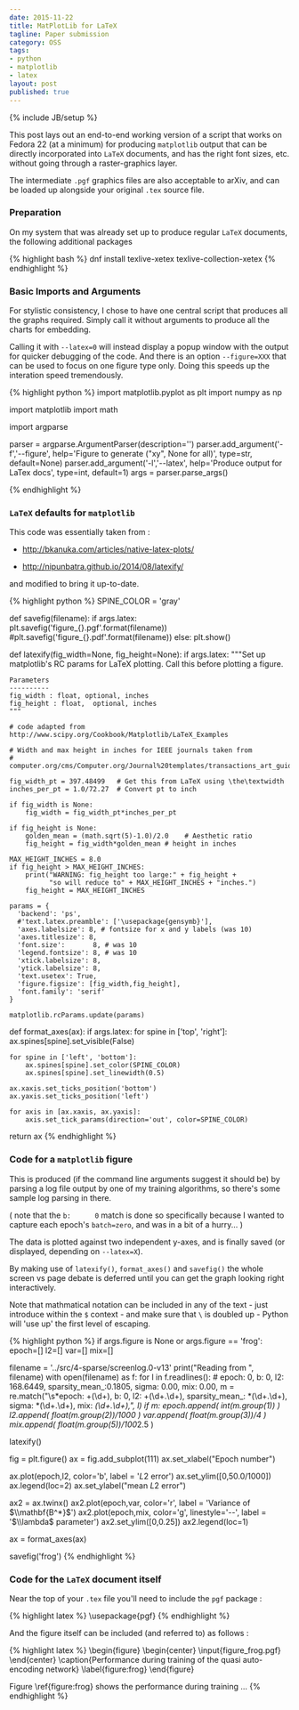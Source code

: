 ```yaml
---
date: 2015-11-22
title: MatPlotLib for LaTeX
tagline: Paper submission
category: OSS
tags:
- python
- matplotlib
- latex
layout: post
published: true
---
```

{% include JB/setup %}

This post lays out an end-to-end working version of a script that works on Fedora 22 (at a minimum)
for producing ```matplotlib``` output that can be directly incorporated into ```LaTeX``` documents,
and has the right font sizes, etc. without going through a raster-graphics layer.

The intermediate ```.pgf``` graphics files are also acceptable to arXiv, 
and can be loaded up alongside your original ```.tex``` source file.


### Preparation

On my system that was already set up to produce regular ```LaTeX``` documents, 
the following additional packages 

{% highlight bash %}
dnf install texlive-xetex texlive-collection-xetex
{% endhighlight %}


### Basic Imports and Arguments

For stylistic consistency, I chose to have one central script that produces all the 
graphs required.  Simply call it without arguments to produce all the charts for 
embedding.  

Calling it with ```--latex=0``` will instead display a popup window with the output 
for quicker debugging of the code.  And there is an option ```--figure=XXX``` that 
can be used to focus on one figure type only.  Doing this speeds up the interation 
speed tremendously.

{% highlight python %}
import matplotlib.pyplot as plt
import numpy as np

import matplotlib
import math

import argparse

parser = argparse.ArgumentParser(description='')
parser.add_argument('-f','--figure', help='Figure to generate ("xy", None for all)', type=str, default=None)
parser.add_argument('-l','--latex', help='Produce output for LaTex docs', type=int, default=1)
args = parser.parse_args()

{% endhighlight %}


### ```LaTeX``` defaults for ```matplotlib```

This code was essentially taken from :

*  http://bkanuka.com/articles/native-latex-plots/

*  http://nipunbatra.github.io/2014/08/latexify/

and modified to bring it up-to-date.

{% highlight python %}
SPINE_COLOR = 'gray'

def savefig(filename):
  if args.latex:
    plt.savefig('figure_{}.pgf'.format(filename))
    #plt.savefig('figure_{}.pdf'.format(filename))
  else:
    plt.show()


def latexify(fig_width=None, fig_height=None):
  if args.latex:
    """Set up matplotlib's RC params for LaTeX plotting.
    Call this before plotting a figure.

    Parameters
    ----------
    fig_width : float, optional, inches
    fig_height : float,  optional, inches
    """

    # code adapted from http://www.scipy.org/Cookbook/Matplotlib/LaTeX_Examples

    # Width and max height in inches for IEEE journals taken from
    # computer.org/cms/Computer.org/Journal%20templates/transactions_art_guide.pdf

    fig_width_pt = 397.48499   # Get this from LaTeX using \the\textwidth
    inches_per_pt = 1.0/72.27  # Convert pt to inch

    if fig_width is None:
        fig_width = fig_width_pt*inches_per_pt

    if fig_height is None:
        golden_mean = (math.sqrt(5)-1.0)/2.0    # Aesthetic ratio
        fig_height = fig_width*golden_mean # height in inches

    MAX_HEIGHT_INCHES = 8.0
    if fig_height > MAX_HEIGHT_INCHES:
        print("WARNING: fig_height too large:" + fig_height + 
              "so will reduce to" + MAX_HEIGHT_INCHES + "inches.")
        fig_height = MAX_HEIGHT_INCHES

    params = {
      'backend': 'ps',
      #'text.latex.preamble': ['\usepackage{gensymb}'],
      'axes.labelsize': 8, # fontsize for x and y labels (was 10)
      'axes.titlesize': 8,
      'font.size':       8, # was 10
      'legend.fontsize': 8, # was 10
      'xtick.labelsize': 8,
      'ytick.labelsize': 8,
      'text.usetex': True,
      'figure.figsize': [fig_width,fig_height],
      'font.family': 'serif'
    }

    matplotlib.rcParams.update(params)

def format_axes(ax):
  if args.latex:
    for spine in ['top', 'right']:
        ax.spines[spine].set_visible(False)

    for spine in ['left', 'bottom']:
        ax.spines[spine].set_color(SPINE_COLOR)
        ax.spines[spine].set_linewidth(0.5)

    ax.xaxis.set_ticks_position('bottom')
    ax.yaxis.set_ticks_position('left')

    for axis in [ax.xaxis, ax.yaxis]:
        axis.set_tick_params(direction='out', color=SPINE_COLOR)

  return ax
{% endhighlight %}


### Code for a ```matplotlib``` figure

This is produced (if the command line arguments suggest it should be) by
parsing a log file output by one of my training algorithms, so there's
some sample log parsing in there.

( note that the ```b:      0``` match is done so specifically because I 
wanted to capture each epoch's ```batch=zero```, and was in a bit of a hurry... )

The data is plotted against two independent y-axes, and is finally 
saved (or displayed, depending on ```--latex=X```).

By making use of ```latexify()```, ```format_axes()``` and ```savefig()```
the whole screen vs page debate is deferred until you can get the graph looking right
interactively.

Note that mathmatical notation can be included in any of the text - 
just introduce within the ```$``` context - and make sure that ```\``` is 
doubled up - Python will 'use up' the first level of escaping.

{% highlight python %}
if args.figure is None or args.figure == 'frog':
  epoch=[]
  l2=[]
  var=[]
  mix=[]
  
  filename = '../src/4-sparse/screenlog.0-v13'
  print("Reading from  ", filename)
  with open(filename) as f:
    for l in f.readlines():
      #  epoch:   0, b:      0, l2:    168.6449, sparsity_mean_:0.1805, sigma: 0.00, mix: 0.00, 
      m = re.match("\s*epoch: +(\d+), b:      0, l2: +(\d+\.\d+), sparsity_mean_: *(\d+\.\d+), sigma: *(\d+\.\d+), mix: *(\d+\.\d+),", l)
      if m:
        epoch.append( int(m.group(1)) )
        l2.append( float(m.group(2))/1000 )
        var.append( float(m.group(3))/4 )
        mix.append( float(m.group(5))/100*2.5 )
        
  latexify()

  fig = plt.figure()
  ax = fig.add_subplot(111)
  ax.set_xlabel("Epoch number")
  
  ax.plot(epoch,l2, color='b',   label = '$L2$ error')
  ax.set_ylim([0,50.0/1000])
  ax.legend(loc=2)
  ax.set_ylabel("mean $L2$ error")

  ax2 = ax.twinx()
  ax2.plot(epoch,var, color='r', label = 'Variance of $\\mathbf{B^*}$')
  ax2.plot(epoch,mix, color='g', linestyle='--', label = '$\\lambda$ parameter')
  ax2.set_ylim([0,0.25])
  ax2.legend(loc=1)
  
  ax = format_axes(ax)
  
  savefig('frog')
{% endhighlight %}

### Code for the ```LaTeX``` document itself

Near the top of your ```.tex``` file you'll need to include the ```pgf``` package :

{% highlight latex %}
\usepackage{pgf}
{% endhighlight %}

And the figure itself can be included (and referred to) as follows :

{% highlight latex %}
\begin{figure}
 \begin{center}
  \input{figure_frog.pgf}
 \end{center}
 \caption{Performance during training of the quasi auto-encoding network}
 \label{figure:frog}
\end{figure}

Figure \ref{figure:frog} shows the performance during training ...
{% endhighlight %}

